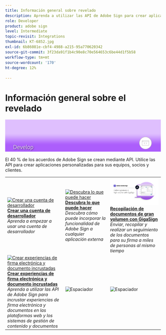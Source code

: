 ```yaml
---
title: Información general sobre revelado
description: Aprenda a utilizar las API de Adobe Sign para crear aplicaciones personalizadas para sus equipos, socios y clientes
role: Developer
product: adobe sign
level: Intermediate
topic-revisit: Integrations
thumbnail: KT-6852.jpg
exl-id: 6b86081e-cbf4-4988-a215-95a770620342
source-git-commit: 3f23da91f1b4c90e8c70e564653c6be44d1f5b58
workflow-type: tm+mt
source-wordcount: '170'
ht-degree: 12%

---
```


# Información general sobre el revelado

![Firmar imagen de revelado](../assets/Hero-Develop.png)

El 40 % de los acuerdos de Adobe Sign se crean mediante API. Utilice las API para crear aplicaciones personalizadas para sus equipos, socios y clientes.

<table style="table-layout:fixed">
<tr>
  <td>
    <a href="https://www.adobe.io/apis/documentcloud/sign.html" target="_blank">
      <img alt="Crear una cuenta de desarrollador" src="../assets/Develop_Getting-Started.png" />
    </a>
    <div>
    <a href="https://www.adobe.io/apis/documentcloud/sign.html" target="_blank"><strong>Crear una cuenta de desarrollador</strong></a>
    </div>
    <em>Aprenda a empezar a usar una cuenta de desarrollador</em>
    <br>
  </td>
  <td>
    <a href="https://www.adobe.io/apis/documentcloud/sign/docs.html" target="_blank">
      <img alt="Descubra lo que puede hacer" src="../assets/Develop_Learn.png" />
    </a>
    <div>
    <a href="https://www.adobe.io/apis/documentcloud/sign/docs.html" target="_blank"><strong>Descubra lo que puede hacer</strong></a>
    </div>
    <em>Descubra cómo puede incorporar la funcionalidad de Adobe Sign a cualquier aplicación externa</em>
    <br>
  </td>  
  <td>
    <a href="gigasign.md">
      <img alt="Recopilación de documentos de gran volumen con GigaSign" src="../assets/gigasign.jpg" />
    </a>
    <div>
    <a href="gigasign.md"><strong>Recopilación de documentos de gran volumen con GigaSign</strong></a>
    </div>
    <em>Enviar, recopilar y realizar un seguimiento de los documentos para su firma a miles de personas al mismo tiempo</em>
    <br>
  </td>
</tr>
<tr>
  <td>
    <a href="embeddedesignature.md">
      <img alt="Crear experiencias de firma electrónica y documento incrustadas" src="assets/embeddedesignature/EmbedPart1_thumb.png" />
    </a>
    <div>
    <a href="embeddedesignature.md"><strong>Crear experiencias de firma electrónica y documento incrustadas</strong></a>
    </div>
    <em>Aprenda a utilizar las API de Adobe Sign para incrustar experiencias de firma electrónica y documentos en las plataformas web y los sistemas de gestión de contenido y documentos</em>
    <br>
  </td>
  <td>
    <img alt="Espaciador" src="../assets/Grayspacer.png" />
    <div>
    <br>
  </td>
  <td>
    <img alt="Espaciador" src="../assets/Grayspacer.png" />
    <div>
    <br>
  </td>
</tr>
</table>
